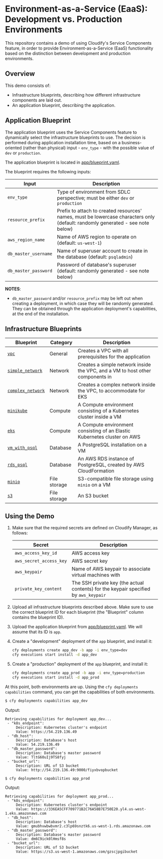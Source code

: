 # Environment-as-a-Service (EaaS): Development vs. Production Environments

This repository contains a demo of using Cloudify's Service Components feature, in order
to provide Environment-as-a-Service (EaaS) functionality based on the distinction between
development and production environments.

## Overview

This demo consists of:

* Infrastructure blueprints, describing how different infrastructure components are laid out.
* An application blueprint, describing the application.

## Application Blueprint

The application blueprint uses the Service Components feature to dynamically select the infrastructure
blueprints to use. The decision is performed during application installation time, based on a business-oriented
(rather than physical) input - `env_type` - with the possible value of `dev` or `production`.

The application blueprint is located in [app/blueprint.yaml](app/blueprint.yaml).

The blueprint requires the following inputs:

| Input | Description |
|-------|-------------|
| `env_type` | Type of environment from SDLC perspective; must be either `dev` or `production` |
| `resource_prefix` | Prefix to attach to created resources' names, must be lowercase characters only (default: randomly generated - see note below) |
| `aws_region_name` | Name of AWS region to operate on (default: `us-west-1`) |
| `db_master_username` | Name of superuser account to create in the database (default: `psqladmin`) |
| `db_master_password` | Password of database's superuser (default: randomly generated - see note below) |

**NOTES**:

* `db_master_password` and/or `resource_prefix` may be left out when creating a deployment, in which case
  they will be randomly generated. They can be obtained through the application deployment's
  capabilities, at the end of the installation.

## Infrastructure Blueprints

| Blueprint | Category | Description
|-----------|----------|------------
| [`vpc`](infra/vpc) | General | Creates a VPC with all prerequisites for the application
| [`simple_network`](infra/dev/simple_network) | Network | Creates a simple network inside the VPC, and a VM to host other components in
| [`complex_network`](infra/prod/complex_network) | Network | Creates a complex network inside the VPC, to accommodate for EKS
| [`minikube`](infra/dev/minikube) | Compute | A Compute environment consisting of a Kubernetes cluster inside a VM
| [`eks`](infra/prod/eks) | Compute | A Compute environment consisting of an Elastic Kubernetes cluster on AWS
| [`vm_with_psql`](infra/dev/vm_with_psql) | Database | A PostgreSQL installation on a VM
| [`rds_psql`](infra/prod/rds_psql) | Database | An AWS RDS instance of PostgreSQL, created by AWS CloudFormation
| [`minio`](infra/dev/minio) | File storage | S3-compatible file storage using `minio` on a VM
| [`s3`](infra/prod/s3) | File storage | An S3 bucket

## Using the Demo

1. Make sure that the required secrets are defined on Cloudify Manager, as follows:

   |Secret|Description|
   |------|-----------|
   | `aws_access_key_id` | AWS access key |
   | `aws_secret_access_key` | AWS secret key |
   | `aws_keypair` | Name of AWS keypair to associate virtual machines with |
   | `private_key_content` | The SSH private key (the actual contents) for the keypair specified by `aws_keypair` |

2. Upload all infrastructure blueprints described above. Make sure to use the correct blueprint ID for
   each blueprint (the "Blueprint" column contains the blueprint ID).

3. Upload the application blueprint from [app/blueprint.yaml](app/blueprint.yaml). We will assume that its
   ID is `app`.
   
4. Create a "development" deployment of the `app` blueprint, and install it:

   ```bash
   cfy deployments create app_dev -b app -i env_type=dev
   cfy executions start install -d app_dev
   ```

5. Create a "production" deployment of the `app` blueprint, and install it:

   ```bash
   cfy deployments create app_prod -b app -i env_type=production
   cfy executions start install -d app_prod
   ```

At this point, both environments are up. Using the `cfy deployments capabilities` command, you can get the
capabilities of both environments.

```bash
$ cfy deployments capabilities app_dev
```

Output:

```
Retrieving capabilities for deployment app_dev...
 - "k8s_endpoint":
     Description: Kubernetes cluster's endpoint
     Value: https://54.219.136.49
 - "db_host":
     Description: Database's host
     Value: 54.219.136.49
 - "db_master_password":
     Description: Database's master password
     Value: TltG60uIj9TS8fyj
 - "bucket_url":
     Description: URL of S3 bucket
     Value: http://54.219.136.49:9000/fiyxbvopbucket
```

```bash
$ cfy deployments capabilities app_prod
```

Output:

```
Retrieving capabilities for deployment app_prod...
 - "k8s_endpoint":
     Description: Kubernetes cluster's endpoint
     Value: https://336EA5CFF709771B2C76A58B7E750E20.yl4.us-west-1.eks.amazonaws.com
 - "db_host":
     Description: Database's host
     Value: gmubhvwbwbvmr2.c3lp69snztk6.us-west-1.rds.amazonaws.com
 - "db_master_password":
     Description: Database's master password
     Value: dm6C9ick0lHmsf8s
 - "bucket_url":
     Description: URL of S3 bucket
     Value: https://s3.us-west-1.amazonaws.com/gzscjpgibucket
```
